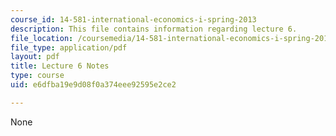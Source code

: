 ```yaml
---
course_id: 14-581-international-economics-i-spring-2013
description: This file contains information regarding lecture 6.
file_location: /coursemedia/14-581-international-economics-i-spring-2013/e6dfba19e9d08f0a374eee92595e2ce2_MIT14_581S13_classnotes6.pdf
file_type: application/pdf
layout: pdf
title: Lecture 6 Notes
type: course
uid: e6dfba19e9d08f0a374eee92595e2ce2

---
```

None